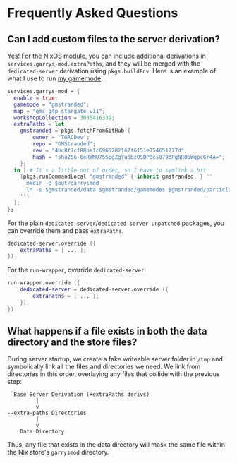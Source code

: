 # Frequently Asked Questions

## Can I add custom files to the server derivation?

Yes! For the NixOS module, you can include additional derivations in `services.garrys-mod.extraPaths`, and they will be merged with the `dedicated-server` derivation using `pkgs.buildEnv`. Here is an example of what I use to run [my gamemode](https://github.com/TGRCDev/GMStranded.git).
```nix
services.garrys-mod = {
  enable = true;
  gamemode = "gmstranded";
  map = "gms_g4p_stargate_v11";
  workshopCollection = 3035416339;
  extraPaths = let
    gmstranded = pkgs.fetchFromGitHub {
        owner = "TGRCDev";
        repo = "GMStranded";
        rev = "4bc8f7cf88be1c6965282167f6151e754651777d";
        hash = "sha256-6eRWMU75SpgZgYu6bzOSDP0cs879dPgNR8pWqpcGr4A=";
    };
  in [ # It's a little out of order, so I have to symlink a bit
    (pkgs.runCommandLocal "gmstranded" { inherit gmstranded; } ''
      mkdir -p $out/garrysmod
      ln -s $gmstranded/data $gmstranded/gamemodes $gmstranded/particles $out/garrysmod
    '')
  ];
};
```

For the plain `dedicated-server`/`dedicated-server-unpatched` packages, you can override them and pass `extraPaths`.

```nix
dedicated-server.override ({
    extraPaths = [ ... ];
})
```

For the `run-wrapper`, override `dedicated-server`.
```nix
run-wrapper.override ({
    dedicated-server = dedicated-server.override ({
        extraPaths = [ ... ];
    });
})
```

## What happens if a file exists in both the data directory and the store files?

During server startup, we create a fake writeable server folder in `/tmp` and symbolically link all the files and directories we need. We link from directories in this order, overlaying any files that collide with the previous step:
```
  Base Server Derivation (+extraPaths derivs)
         |
         v
--extra-paths Directories
         |
         v
    Data Directory
```

Thus, any file that exists in the data directory will mask the same file within the Nix store's `garrysmod` directory.